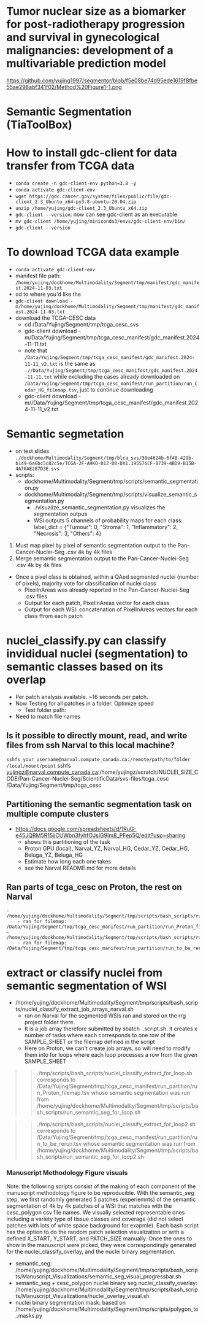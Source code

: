 # Tumor nuclear size as a biomarker for post-radiotherapy progression and survival in gynecological malignancies: development of a multivariable prediction model

https://github.com/yujing1997/segmentor/blob/f5e08be74d95ede1619f8fbe55ae298abf341f02/Method%20Figure1-1.png

# Semantic Segmentation (TiaToolBox) 

# How to install gdc-client for data transfer from TCGA data 

- `conda create -n gdc-client-env python=3.8 -y`
- `conda activate gdc-client-env`
- `wget https://gdc.cancer.gov/system/files/public/file/gdc-client_2.3_Ubuntu_x64-py3.8-ubuntu-20.04.zip`
- `unzip /home/yujing/gdc-client_2.3_Ubuntu_x64.zip`
- `gdc-client --version`: now can see gdc-client as an executable 
- `mv gdc-client /home/yujing/miniconda3/envs/gdc-client-env/bin/`
- `gdc-client --version`

# To download TCGA data example 
- `conda activate gdc-client-env`
- manifest file path: `/home/yujing/dockhome/Multimodality/Segment/tmp/manifest/gdc_manifest.2024-11-03.txt`
- cd to where you'd like the 
- `gdc-client download -m/home/yujing/dockhome/Multimodality/Segment/tmp/manifest/gdc_manifest.2024-11-03.txt`
- download the TCGA-CESC data
    - cd /Data/Yujing/Segment/tmp/tcga_cesc_svs
    - gdc-client download -m/Data/Yujing/Segment/tmp/tcga_cesc_manifest/gdc_manifest.2024-11-11.txt
    - note that `/Data/Yujing/Segment/tmp/tcga_cesc_manifest/gdc_manifest.2024-11-11_v2.txt` is the same as `.//Data/Yujing/Segment/tmp/tcga_cesc_manifest/gdc_manifest.2024-11-11.txt` while excluding the cases already downloaded on `/Data/Yujing/Segment/tmp/tcga_cesc_manifest/run_partition/run_Cedar_HG_filemap.tsv`, just to continue downloading 
    - gdc-client download -m//Data/Yujing/Segment/tmp/tcga_cesc_manifest/gdc_manifest.2024-11-11_v2.txt

# Semantic segmetation 
- on test slides `./dockhome/Multimodality/Segment/tmp/blca_svs/30e4624b-6f48-429b-b1d9-6a6bc5c82c5e/TCGA-2F-A9KO-01Z-00-DX1.195576CF-B739-4BD9-B15B-4A70AE287D3E.svs`
- scripts: 
    - dockhome/Multimodality/Segment/tmp/scripts/semantic_segmentation.py
    - dockhome/Multimodality/Segment/tmp/scripts/visualize_semantic_segmentation.py
        - ./visualize_semantic_segmentation.py visualizes the segmentation outpus 
        - WSI outputs 5 channels of probability maps for each class: label_dict = {"Tumour": 0, "Stroma": 1, "Inflammatory": 2, "Necrosis": 3, "Others": 4}

1. Must map pixel by pixel of semantic segmentation output to the Pan-Cancer-Nuclei-Seg .csv 4k by 4k files 
2. Merge semantic segmentation output to the Pan-Cancer-Nuclei-Seg .csv 4k by 4k files
- Once a pixel class is obtained, within a QAed segmented nuclei (number of pixels), majority vote for classification of nuclei class
    - PixelInAreas was already reported in the Pan-Cancer-Nuclei-Seg .csv files
    - Output for each patch, PixelInAreas vector for each class
    - Output for each WSI: concatenation of PixelInAreas vectors for each class ffrom each patch 

# nuclei_classify.py can classify invididual nuclei (segmentation) to semantic classes based on its overlap 
- Per patch analysis available. ~16 seconds per patch. 
- Now Testing for all patches in a folder. Optimize speed
    - Test folder path:
- Need to match file names

## Is it possible to directly mount, read, and write files from ssh Narval to this local machine?
`sshfs your_username@narval.compute_canada.ca:/remote/path/to/folder /local/mount/point`
sshfs yujingz@narval.compute_canada.ca:/home/yujingz/scratch/NUCLEI_SIZE_CODE/Pan-Cancer-Nuclei-Seg/ScientificData/svs-files/tcga_cesc /Data/Yujing/Segment/tmp/tcga_cesc

## Partitioning the semantic segmentation task on multiple compute clusters 
- https://docs.google.com/spreadsheets/d/1RuG-e45JQRM5R15ijCUWbn3fyhfOJsIG9Im8_PFep5Q/edit?usp=sharing
    - shows this partitioning of the task
    - Proton GPU (local), Narval_YZ, Narval_HG, Cedar_YZ, Cedar_HG, Beluga_YZ, Beluga_HG
    - Estimate how long each one takes 
    - see the Narval README.md for more details 

## Ran parts of tcga_cesc on Proton, the rest on Narval 
    - /home/yujing/dockhome/Multimodality/Segment/tmp/scripts/bash_scripts/run_semantic_seg_for_loop.sh
        - ran for filemap: /Data/Yujing/Segment/tmp/tcga_cesc_manifest/run_partition/run_Proton_filemap.tsv
    - /home/yujing/dockhome/Multimodality/Segment/tmp/scripts/bash_scripts/run_semantic_seg_for_loop2.sh
        - ran for filemap: /Data/Yujing/Segment/tmp/tcga_cesc_manifest/run_partition/run_to_be_rerun.tsv

# extract or classify nuclei from semantic segmentation of WSI 
-  /home/yujing/dockhome/Multimodality/Segment/tmp/scripts/bash_scripts/nuclei_classify_extract_job_arrays_narval.sh
    - ran on Narval for the segmented WSIs ran and stored on the rrg project folder there. 
    - It is a job array therefore submitted by sbatch ..script.sh. It creates x number of tasks where each corresponds to one row of the SAMPLE_SHEET or the filemap defined in the script 
    - Here on Proton, we can't create job arrays, so will need to modify them into for loops where each loop processes a row from the given SAMPLE_SHEET
>>./tmp/scripts/bash_scripts/nuclei_classify_extract_for_loop.sh
        corresponds to /Data/Yujing/Segment/tmp/tcga_cesc_manifest/run_partition/run_Proton_filemap.tsv
        whose semantic segmentation was run from /home/yujing/dockhome/Multimodality/Segment/tmp/scripts/bash_scripts/run_semantic_seg_for_loop.sh

>>./tmp/scripts/bash_scripts/nuclei_classify_extract_for_loop2.sh
        corresponds to /Data/Yujing/Segment/tmp/tcga_cesc_manifest/run_partition/run_to_be_rerun.tsv
        whose semantic segmentation was run from /home/yujing/dockhome/Multimodality/Segment/tmp/scripts/bash_scripts/run_semantic_seg_for_loop2.sh
### Manuscript Methodology Figure visuals
Note: the following scripts consist of the making of each component of the manuscript methodology figure to be reproducible. With the semantic_seg step, we first randomly generated 5 patches (experiemnts) of the semantic segmentation of 4k by 4k patches of a WSI that matches with the cesc_polygon csv file names. We visually selected representable ones including a variety type of tissue classes and coverage (did not select patches with lots of white space background for exapmle). Each bash script has the option to do the random patch selection visualization or with a defined X_START, Y_START, and PATCH_SIZE manually. Once the ones to show in the manuscript were picked, they were correspondingly generated for the nuclei_classify_overlay, and the nuclei binary segmentation. 

- semantic_seg: /home/yujing/dockhome/Multimodality/Segment/tmp/scripts/bash_scripts/Manuscript_Visualizations/semantic_seg_visual_progressbar.sh
- semantic_seg + cesc_polygon nuclei binary seg nuclei_classify_overlay: /home/yujing/dockhome/Multimodality/Segment/tmp/scripts/bash_scripts/Manuscript_Visualizations/nuclei_overlay_visual.sh
- nuclei binary segmentation mask: based on /home/yujing/dockhome/Multimodality/Segment/tmp/scripts/polygon_to_masks.py


